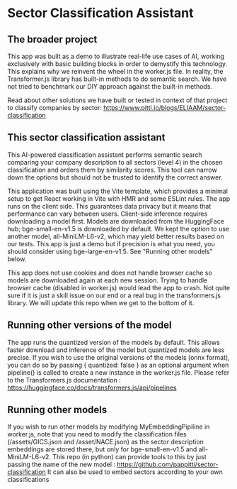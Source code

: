 # Sector Classification Assistant

## The broader project

This app was built as a demo to illustrate real-life use cases of AI, working exclusively with basic building blocks in order to demystify this technology. This explains why we reinvent the wheel in the worker.js file. In reality, the Transformer.js library has built-in methods to do semantic search. We have not tried to benchmark our DIY approach against the built-in methods.  

Read about other solutions we have built or tested in context of that project to classify companies by sector: https://www.pitti.io/blogs/ELIAAM/sector-classification 

## This sector classification assistant

This AI-powered classification assistant performs semantic search comparing your company description to all sectors (level 4) in the chosen classification and orders them by similarity scores. This tool can narrow down the options but should not be trusted to identify the correct answer.   

This application was built using the Vite template, which provides a minimal setup to get React working in Vite with HMR and some ESLint rules. The app runs on the client side. This guarantees data privacy but it means that performance can vary between users. Client-side inference requires downloading a model first. Models are downloaded from the HuggingFace hub; bge-small-en-v1.5 is downloaded by default. We kept the option to use another model, all-MiniLM-L6-v2, which may yield better results based on our tests. This app is just a demo but if precision is what you need, you should consider using bge-large-en-v1.5. See "Running other models" below.  

This app does not use cookies and does not handle browser cache so models are downloaded again at each new session. Trying to handle browser cache (disabled in worker.js) would lead the app to crash. Not quite sure if it is just a skill issue on our end or a real bug in the transformers.js library. We will update this repo when we get to the bottom of it.

## Running other versions of the model

The app runs the quantized version of the models by default. This allows faster download and inference of the model but quantized models are less precise. If you wish to use the original versions of the models (onnx format), you can do so by passing { quantized: false } as an optional argument when pipeline() is called to create a new instance in the worker.js file. Please refer to the Transformers.js documentation : https://huggingface.co/docs/transformers.js/api/pipelines

## Running other models

If you wish to run other models by modifying MyEmbeddingPipiline in worker.js, note that you need to modify the classification files (/assets/GICS.json and /asset/NACE.json) as the sector description embeddings are stored there, but only for bge-small-en-v1.5 and all-MiniLM-L6-v2. This repo (in python) can provide tools to this by just passing the name of the new model : https://github.com/pappitti/sector-classification
It can also be used to embed sectors according to your own classifications
